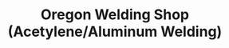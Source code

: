 ---
title: "Oregon Welding Shop (Acetylene/Aluminum Welding)"
url: /puerto-princesa/oregon-welding-shop-acetylene-aluminum-welding/
shop: hardware
---